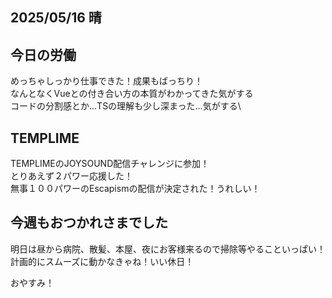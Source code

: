 ## 2025/05/16 晴
## 今日の労働
めっちゃしっかり仕事できた！成果もばっちり！\
なんとなくVueとの付き合い方の本質がわかってきた気がする\
コードの分割感とか...TSの理解も少し深まった...気がする\

## TEMPLIME
TEMPLIMEのJOYSOUND配信チャレンジに参加！\
とりあえず２パワー応援した！\
無事１００パワーのEscapismの配信が決定された！うれしい！

## 今週もおつかれさまでした
明日は昼から病院、散髪、本屋、夜にお客様来るので掃除等やることいっぱい！\
計画的にスムーズに動かなきゃね！いい休日！

おやすみ！
